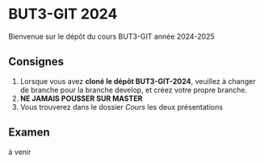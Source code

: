 # BUT3-GIT 2024

Bienvenue sur le dépôt du cours BUT3-GIT année 2024-2025
## Consignes
1. Lorsque vous avez **cloné le dépôt BUT3-GIT-2024**, veuillez à changer de branche pour la branche develop, et créez votre propre branche.
2. **NE JAMAIS POUSSER SUR MASTER**
3. Vous trouverez dans le dossier *Cours* les deux présentations

## Examen
à venir
